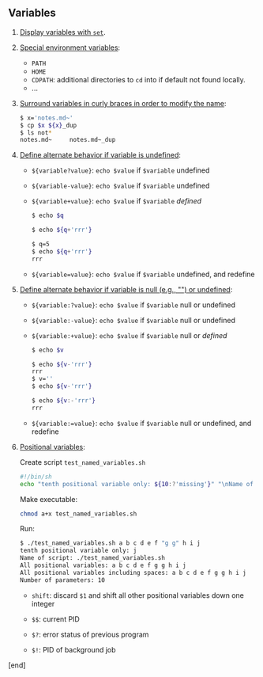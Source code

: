 ## Variables

 1. [Display variables with `set`](http://www.grymoire.com/Unix/Sh.html#uh-15).

 1. [Special environment variables](http://www.grymoire.com/Unix/Sh.html#uh-17):

    * `PATH`
    * `HOME`
    * `CDPATH`: additional directories to `cd` into if default not found locally.
    * ...

 1. [Surround variables in curly braces in order to modify the name](http://www.grymoire.com/Unix/Sh.html#uh-30):

    ```bash
    $ x='notes.md~'
    $ cp $x ${x}_dup
    $ ls not*
    notes.md~     notes.md~_dup
    ```

 1. [Define alternate behavior if variable is undefined](http://www.grymoire.com/Unix/Sh.html#uh-30):

    * `${variable?value}`: `echo $value` if `$variable` undefined
    * `${variable-value}`: `echo $value` if `$variable` undefined
    * `${variable+value}`: `echo $value` if `$variable` *defined*

      ```bash
      $ echo $q

      $ echo ${q+'rrr'}

      $ q=5
      $ echo ${q+'rrr'}
      rrr
      ```

    * `${variable=value}`: `echo $value` if `$variable` undefined, and redefine
 
 1. [Define alternate behavior if variable is null (e.g., "") or undefined](http://www.grymoire.com/Unix/Sh.html#uh-36):

    * `${variable:?value}`: `echo $value` if `$variable` null or undefined
    * `${variable:-value}`: `echo $value` if `$variable` null or undefined
    * `${variable:+value}`: `echo $value` if `$variable` null or *defined*

      ```bash
      $ echo $v
  
      $ echo ${v-'rrr'}
      rrr
      $ v=''
      $ echo ${v-'rrr'}
  
      $ echo ${v:-'rrr'}
      rrr
      ```

    * `${variable:=value}`: `echo $value` if `$variable` null or undefined, and redefine

 1. [Positional variables](http://www.grymoire.com/Unix/Sh.html#uh-39):

    Create script `test_named_variables.sh`

    ```bash
    #!/bin/sh
    echo "tenth positional variable only: ${10:?'missing'}" "\nName of script: $0" "\nAll positional variables: $*\nAll positional variables including spaces: $@"
    ```

    Make executable:

    ```bash
    chmod a+x test_named_variables.sh
    ```

    Run:

    ```bash
    $ ./test_named_variables.sh a b c d e f "g g" h i j
    tenth positional variable only: j 
    Name of script: ./test_named_variables.sh 
    All positional variables: a b c d e f g g h i j
    All positional variables including spaces: a b c d e f g g h i j
    Number of parameters: 10
    ```

    * `shift`: discard `$1` and shift all other positional variables down one integer

    * `$$`: current PID
    * `$?`: error status of previous program
    * `$!`: PID of background job


[end]
